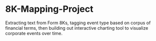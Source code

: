 # 8K-Mapping-Project
Extracting text from Form 8Ks, tagging event type based on corpus of financial terms, then building out interactive charting tool to visualize corporate events over time.
